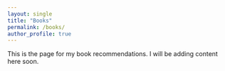 ```yaml
---
layout: single
title: "Books"
permalink: /books/
author_profile: true
---
```


This is the page for my book recommendations. I will be adding content here soon.